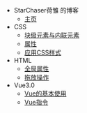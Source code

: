* StarChaser荷雏 的博客
    -   [主页](README.md)
* CSS
	-   [块级元素与内联元素](CSS/%E5%9D%97%E7%BA%A7%E5%85%83%E7%B4%A0%E4%B8%8E%E5%86%85%E8%81%94%E5%85%83%E7%B4%A0.md)
	-   [属性](/CSS/%E5%B1%9E%E6%80%A7.md)
	-   [应用CSS样式](CSS/%E5%BA%94%E7%94%A8CSS%E6%A0%B7%E5%BC%8F.md)
* HTML
	-   [全局属性](HTML/%E5%85%A8%E5%B1%80%E5%B1%9E%E6%80%A7.md)
	-   [拖放操作](HTML/%E6%8B%96%E6%94%BE%E6%93%8D%E4%BD%9C.md)
* Vue3.0
	-   [Vue的基本使用](Vue3.0/Vue%E7%9A%84%E5%9F%BA%E6%9C%AC%E4%BD%BF%E7%94%A8.md)
	-   [Vue指令](Vue3.0/Vue%E6%8C%87%E4%BB%A4.md)